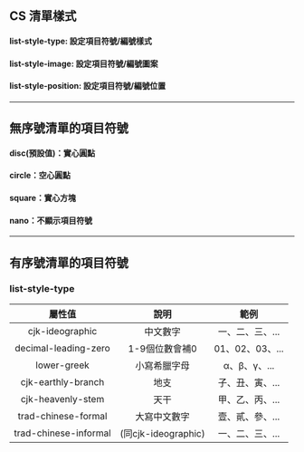 ## CS 清單樣式

#### list-style-type: 設定項目符號/編號樣式
#### list-style-image: 設定項目符號/編號圖案
#### list-style-position: 設定項目符號/編號位置

***

## 無序號清單的項目符號

#### disc(預設值)：實心圓點
#### circle：空心圓點
#### square：實心方塊
#### nano：不顯示項目符號

***

## 有序號清單的項目符號
### list-style-type
|屬性值					|說明				|範例			|
|:---------------------:|:-----------------:|:-------------:|
|cjk-ideographic		|中文數字			|一、二、三、...	|
|decimal-leading-zero	|1-9個位數會補0		|01、02、03、...	|
|lower-greek			|小寫希臘字母			|α、β、γ、...		|
|cjk-earthly-branch		|地支				|子、丑、寅、...	|
|cjk-heavenly-stem		|天干				|甲、乙、丙、...	|
|trad-chinese-formal	|大寫中文數字			|壹、貳、參、...	|
|trad-chinese-informal	|(同cjk-ideographic)	|一、二、三、...	|
